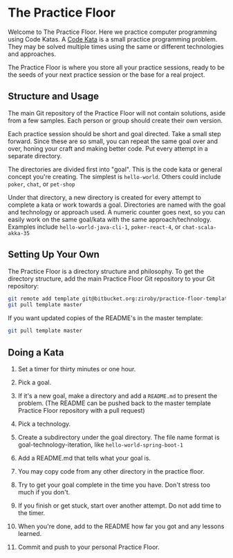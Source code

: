# The Practice Floor

Welcome to The Practice Floor. Here we practice computer programming
using Code Katas. A [Code Kata](http://codekata.com/) is a small practice
programming problem. They may be solved multiple times using the same
or different technologies and approaches.

The Practice Floor is where you store all your practice sessions, ready to
be the seeds of your next practice session or the base for a real project.

## Structure and Usage

The main Git repository of the Practice Floor will not contain solutions,
aside from a few samples. Each person or group should create their
own version.

Each practice session should be short and goal directed.  Take a small
step forward. Since these are so small, you can repeat the same goal over
and over, honing your craft and making better code. Put every attempt
in a separate directory.

The directories are divided first into "goal". This is the code kata or
general concept you're creating. The simplest is `hello-world`. Others
could include `poker`, `chat`, or `pet-shop`

Under that directory, a new directory is created for every attempt to
complete a kata or work towards a goal. Directories are named with the
goal and technology or approach used. A numeric counter goes next, so you
can easily work on the same goal/kata with the same approach/technology.
Examples include `hello-world-java-cli-1`, `poker-react-4`, or
`chat-scala-akka-35`

## Setting Up Your Own

The Practice Floor is a directory structure and philosophy. To get the
directory structure, add the main Practice Floor Git repository to your
Git repository:

```bash
git remote add template git@bitbucket.org:ziroby/practice-floor-template.git
git pull template master
```

If you want updated copies of the README's in the master template:

```bash
git pull template master
```

## Doing a Kata

1. Set a timer for thirty minutes or one hour.

2. Pick a goal.

2. If it's a new goal, make a directory and add a `README.md` to present the problem. 
   (The README can be pushed back to the master template Practice Floor repository
   with a pull request)

3. Pick a technology. 

4. Create a subdirectory under the goal directory. The file name format is 
   goal-technology-iteration, like `hello-world-spring-boot-1`
   
4. Add a README.md that tells what your goal is. 

4. You may copy code from any other directory in the practice floor.

5. Try to get your goal complete in the time you have. Don't stress too
much if you don't.

5. If you finish or get stuck, start over another attempt. Do not add time to the timer.

6. When you're done, add to the README how far you got and any lessons learned.

7. Commit and push to your personal Practice Floor.

